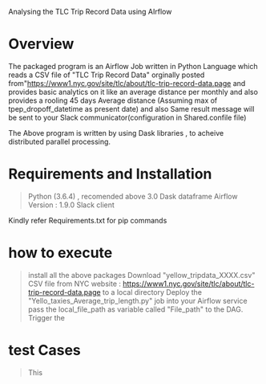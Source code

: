 Analysing the TLC Trip Record Data using AIrflow


# Overview
  The packaged program is an Airflow Job written in Python Language which reads a CSV file of "TLC Trip Record Data" orginally posted from"https://www1.nyc.gov/site/tlc/about/tlc-trip-record-data.page and provides basic analytics on it like an average distance per monthly  and also provides a rooling 45 days Average distance (Assuming max of tpep_dropoff_datetime as present date)
and also Same result message will be sent to your Slack communicator(configuration in Shared.confile file)

  The Above program is written by using Dask libraries , to acheive distributed parallel processing.


# Requirements and Installation
  > Python (3.6.4) , recomended above 3.0
  > Dask dataframe 
  > Airflow Version : 1.9.0
  > Slack client 
  
  Kindly refer Requirements.txt for pip commands
  
 # how to execute 
  > install all the above packages
  > Download "yellow_tripdata_XXXX.csv" CSV file from NYC website : https://www1.nyc.gov/site/tlc/about/tlc-trip-record-data.page to a         local directory
  > Deploy the "Yello_taxies_Average_trip_length.py" job into your Airflow service
  > pass the local_file_path as variable called "File_path" to the DAG.
  > Trigger the 
 # test Cases
 > This 
